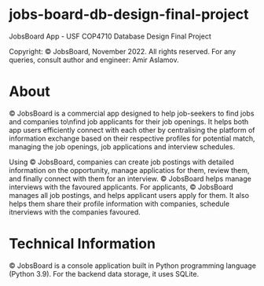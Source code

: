 # jobs-board-db-design-final-project
JobsBoard App - USF COP4710 Database Design
Final Project

Copyright: © JobsBoard, November 2022.
All rights reserved.
For any queries, consult author and engineer: Amir Aslamov.

# About
© JobsBoard is a commercial app designed to help job-seekers to find jobs and companies to\nfind job applicants for their job openings. 
It helps both app users efficiently connect with each other by centralising the platform of information exchange based on their respective
profiles for potential match, managing the job openings, job applications and interview schedules.

Using © JobsBoard, companies can create job postings with detailed information on the opportunity, manage applicatios for them, review them,
and finally connect with them for an interview. © JobsBoard helps manage interviews with the favoured applicants. For applicants, © JobsBoard
manages all job postings, and helps applicant users apply for them. It also helps them share their profile information with companies, 
schedule itnerviews with the companies favoured.

# Technical Information
© JobsBoard is a console application built in Python programming language (Python 3.9). For the backend data storage, it uses SQLite.